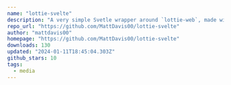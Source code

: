 ```yaml
---
name: "lottie-svelte"
description: "A very simple Svetle wrapper around `lottie-web`, made with TypeScript."
repo_url: "https://github.com/MattDavis00/lottie-svelte"
author: "mattdavis00"
homepage: "https://github.com/MattDavis00/lottie-svelte"
downloads: 130
updated: "2024-01-11T18:45:04.303Z"
github_stars: 10
tags: 
  - media
---
```

